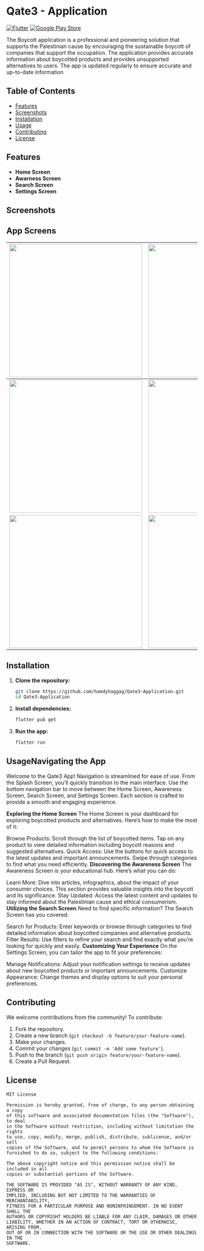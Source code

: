 # Qate3 - Application

[![Flutter](https://img.shields.io/badge/Flutter-v3.2.1-blue)](https://flutter.dev)
[![Google Play Store](https://img.shields.io/badge/Google_Play-Download-green)](https://play.google.com/store/apps/details?id=com.qate3.app.qate3_app&pli=1)

The Boycott application is a professional and pioneering solution that supports the Palestinian cause by encouraging the sustainable boycott of companies that support the occupation. The application provides accurate information about boycotted products and provides unsupported alternatives to users.
The app is updated regularly to ensure accurate and up-to-date information

## Table of Contents

- [Features](#features)
- [Screenshots](#screenshots)
- [Installation](#installation)
- [Usage](#usage)
- [Contributing](#contributing)
- [License](#license)

## Features

- **Home Screen** 
- **Awarness Screen** 
- **Search Screen** 
- **Settings Screen** 


## Screenshots

## App Screens

| <img src="https://github.com/hamdyhaggag/Qate3-Application/blob/master/assets/Screenshots/1.png" style="width: 350px;"/> | <img src="https://github.com/hamdyhaggag/Qate3-Application/blob/master/assets/Screenshots/2.png" style="width: 350px;"/> |
|--|--|
| <img src="https://github.com/hamdyhaggag/Qate3-Application/blob/master/assets/Screenshots/3.png" style="width: 350px;"/> | <img src="https://github.com/hamdyhaggag/Qate3-Application/blob/master/assets/Screenshots/4.png" style="width: 350px;"/> |
| <img src="https://github.com/hamdyhaggag/Qate3-Application/blob/master/assets/Screenshots/5.png" style="width: 350px;"/> | <img src="https://github.com/hamdyhaggag/Qate3-Application/blob/master/assets/Screenshots/6.png" style="width: 350px;"/> |

## Installation

1. **Clone the repository:**
   ```sh
   git clone https://github.com/hamdyhaggag/Qate3-Application.git
   cd Qate3-Application
2. **Install dependencies:**
   ```sh
   flutter pub get
   ```

3. **Run the app:**
   ```sh
   flutter run
   ```

## UsageNavigating the App
Welcome to the Qate3 App! Navigation is streamlined for ease of use. From the Splash Screen, you’ll quickly transition to the main interface. Use the bottom navigation bar to move between the Home Screen, Awareness Screen, Search Screen, and Settings Screen. Each section is crafted to provide a smooth and engaging experience.

**Exploring the Home Screen**
The Home Screen is your dashboard for exploring boycotted products and alternatives. Here’s how to make the most of it:

Browse Products: Scroll through the list of boycotted items. Tap on any product to view detailed information including boycott reasons and suggested alternatives.
Quick Access: Use the buttons for quick access to the latest updates and important announcements. Swipe through categories to find what you need efficiently.
**Discovering the Awareness Screen**
The Awareness Screen is your educational hub. Here’s what you can do:

Learn More: Dive into articles, infographics, about the impact of your consumer choices. This section provides valuable insights into the boycott and its significance.
Stay Updated: Access the latest content and updates to stay informed about the Palestinian cause and ethical consumerism.
**Utilizing the Search Screen**
Need to find specific information? The Search Screen has you covered:

Search for Products: Enter keywords or browse through categories to find detailed information about boycotted companies and alternative products.
Filter Results: Use filters to refine your search and find exactly what you’re looking for quickly and easily.
**Customizing Your Experience**
On the Settings Screen, you can tailor the app to fit your preferences:

Manage Notifications: Adjust your notification settings to receive updates about new boycotted products or important announcements.
Customize Appearance: Change themes and display options to suit your personal preferences.


## Contributing

We welcome contributions from the community! To contribute:

1. Fork the repository.
2. Create a new branch (`git checkout -b feature/your-feature-name`).
3. Make your changes.
4. Commit your changes (`git commit -m 'Add some feature'`).
5. Push to the branch (`git push origin feature/your-feature-name`).
6. Create a Pull Request.


## License
```
MIT License

Permission is hereby granted, free of charge, to any person obtaining a copy
of this software and associated documentation files (the "Software"), to deal
in the Software without restriction, including without limitation the rights
to use, copy, modify, merge, publish, distribute, sublicense, and/or sell
copies of the Software, and to permit persons to whom the Software is
furnished to do so, subject to the following conditions:

The above copyright notice and this permission notice shall be included in all
copies or substantial portions of the Software.

THE SOFTWARE IS PROVIDED "AS IS", WITHOUT WARRANTY OF ANY KIND, EXPRESS OR
IMPLIED, INCLUDING BUT NOT LIMITED TO THE WARRANTIES OF MERCHANTABILITY,
FITNESS FOR A PARTICULAR PURPOSE AND NONINFRINGEMENT. IN NO EVENT SHALL THE
AUTHORS OR COPYRIGHT HOLDERS BE LIABLE FOR ANY CLAIM, DAMAGES OR OTHER
LIABILITY, WHETHER IN AN ACTION OF CONTRACT, TORT OR OTHERWISE, ARISING FROM,
OUT OF OR IN CONNECTION WITH THE SOFTWARE OR THE USE OR OTHER DEALINGS IN THE
SOFTWARE.
```
